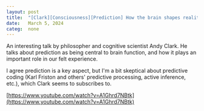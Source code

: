 ```yaml
---
layout: post
title:  "[Clark][Consciousness][Prediction] How the brain shapes reality - with Andy Clark"
date:   March 5, 2024
categ:  none
---
```




An interesting talk by philosopher and cognitive scientist Andy Clark. He talks about prediction as being central to brain function, and how it plays an important role in our felt experience. 

I agree prediction is a key aspect, but I'm a bit skeptical about predictive coding (Karl Friston and others' predictive processing, active inference, etc.), which Clark seems to subscribes to.



[https://www.youtube.com/watch?v=A1Ghrd7NBtk](https://www.youtube.com/watch?v=A1Ghrd7NBtk)



 


